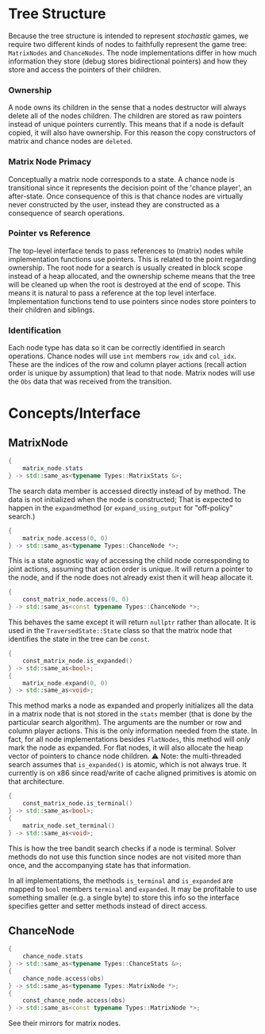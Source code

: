 
# Tree Structure
Because the tree structure is intended to represent *stochastic* games, we require two different kinds of nodes to faithfully represent the game tree: `MatrixNodes` and `ChanceNodes`.
The node implementations differ in how much information they store (debug stores bidirectional pointers) and how they store and access the pointers of their children.

### Ownership
A node owns its children in the sense that a nodes destructor will always delete all of the nodes children.
The children are stored as raw pointers instead of unique pointers currently. This means that if a node is default copied, it will also have ownership. For this reason the copy constructors of matrix and chance nodes are `deleted`.

### Matrix Node Primacy
Conceptually a matrix node corresponds to a state. A chance node is transitional since it represents the decision point of the 'chance player', an after-state.
Once consequence of this is that chance nodes are virtually never constructed by the user, instead they are constructed as a consequence of search operations.

### Pointer vs Reference
The top-level interface tends to pass references to (matrix) nodes while implementation functions use pointers. This is related to the point regarding ownership. The root node for a search is usually created in block scope instead of a heap allocated, and the ownership scheme means that the tree will be cleaned up when the root is destroyed at the end of scope. 
This means it is natural to pass a reference at the top level interface. Implementation functions tend to use pointers since nodes store pointers to their children and siblings.

### Identification
Each node type has data so it can be correctly identified in search operations.
Chance nodes will use `int` members `row_idx` and `col_idx`. These are the indices of the row and column player actions (recall action order is unique by assumption) that lead to that node.
Matrix nodes will use the `Obs` data that was received from the transition.  

# Concepts/Interface

## MatrixNode
```cpp
{
    matrix_node.stats
} -> std::same_as<typename Types::MatrixStats &>;
```
The search data member is accessed directly instead of by method. The data is not initialized when the node is constructed; That is expected to happen in the `expand`method  (or `expand_using_output` for "off-policy" search.)
```cpp
{
    matrix_node.access(0, 0)
} -> std::same_as<typename Types::ChanceNode *>;
```
This is a state agnostic way of accessing the child node corresponding to joint actions, assuming that action order is unique. It will return a pointer to the node, and if the node does not already exist then it will heap allocate it.
```cpp
{
    const_matrix_node.access(0, 0)
} -> std::same_as<const typename Types::ChanceNode *>;
```
This behaves the same except it will return `nullptr` rather than allocate. It is used in the `TraversedState::State` class so that the matrix node that identifies the state in the tree can be `const`.
```cpp
{
    const_matrix_node.is_expanded()
} -> std::same_as<bool>;
{
    matrix_node.expand(0, 0)
} -> std::same_as<void>;
```
This method marks a node as expanded and properly initializes all the data in a matrix node that is not stored in the `stats` member (that is done by the particular search algorithm).
The arguments are the number or row and column player actions. This is the only information needed from the state. In fact, for all node implementations besides `FlatNodes`, this method will *only* mark the node as expanded. For flat nodes, it will also allocate the heap vector of pointers to chance node children.
:warning: Note: the multi-threaded search assumes that `is_expanded()` is atomic, which is not always true. It currently is on x86 since read/write of cache aligned primitives is atomic on that architecture.
```cpp
{
    const_matrix_node.is_terminal()
} -> std::same_as<bool>;
{
    matrix_node.set_terminal()
} -> std::same_as<void>;
```
This is how the tree bandit search checks if a node is terminal. Solver methods do not use this function since nodes are not visited more than once, and the accompanying state has that information.

In all implementations, the methods `is_terminal` and `is_expanded` are mapped to `bool` members `terminal` and `expanded`. It may be profitable to use something smaller (e.g. a single byte) to store this info so the interface specifies getter and setter methods instead of direct access. 

## ChanceNode
```cpp
{
    chance_node.stats
} -> std::same_as<typename Types::ChanceStats &>;
{
    chance_node.access(obs)
} -> std::same_as<typename Types::MatrixNode *>;
{
    const_chance_node.access(obs)
} -> std::same_as<const typename Types::MatrixNode *>;
```
See their mirrors for matrix nodes.
